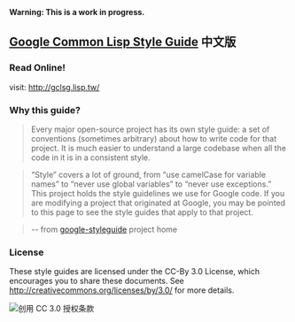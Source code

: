 <strong>
Warning: This is a work in progress.
</strong>

## [Google Common Lisp Style Guide][GCLSG] 中文版

### Read Online!

visit: http://gclsg.lisp.tw/

### Why this guide?

> Every major open-source project has its own style guide: a set of conventions (sometimes arbitrary) about how to write code for that project. It is much easier to understand a large codebase when all the code in it is in a consistent style.

> “Style” covers a lot of ground, from “use camelCase for variable names” to “never use global variables” to “never use exceptions.” This project holds the style guidelines we use for Google code. If you are modifying a project that originated at Google, you may be pointed to this page to see the style guides that apply to that project.

> -- from [google-styleguide][gsg] project home

### License

These style guides are licensed under the CC-By 3.0 License, which encourages you to share these documents. See http://creativecommons.org/licenses/by/3.0/ for more details.

<img alt="创用 CC 3.0 授权条款" style="border-width:0" src="http://i.creativecommons.org/l/by/3.0/88x31.png" />

[gsg]:https://code.google.com/p/google-styleguide/
[GCLSG]:https://google-styleguide.googlecode.com/svn/trunk/lispguide.xml